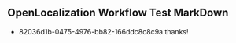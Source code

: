 ## OpenLocalization Workflow Test MarkDown
* 82036d1b-0475-4976-bb82-166ddc8c8c9a 
thanks!<!--HONumber=Mar16_HO3-->
